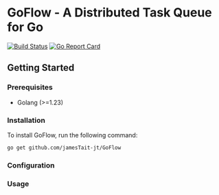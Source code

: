 # GoFlow - A Distributed Task Queue for Go

[![Build Status](https://github.com/jamesTait-jt/GoFlow/actions/workflows/main.yml/badge.svg?branch=master)](https://github.com/jamesTait-jt/GoFlow/actions/workflows/main.yml)
[![Go Report Card](https://goreportcard.com/badge/github.com/jamesTait-jt/GoFlow)](https://goreportcard.com/report/github.com/jamesTait-jt/GoFlow)

## Getting Started

### Prerequisites

- Golang (>=1.23)

### Installation

To install GoFlow, run the following command:

```bash
go get github.com/jamesTait-jt/GoFlow
```

### Configuration

### Usage
